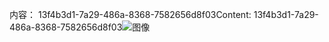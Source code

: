 <span data-ttu-id="cff59-101">内容： 13f4b3d1-7a29-486a-8368-7582656d8f03</span><span class="sxs-lookup"><span data-stu-id="cff59-101">Content: 13f4b3d1-7a29-486a-8368-7582656d8f03</span></span>![图像](e00891b0-8414-445d-83aa-457c1b48f656.png)

